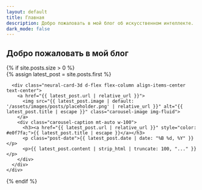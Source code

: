 ```yaml
---
layout: default
title: Главная
description: Добро пожаловать в мой блог об искусственном интеллекте.
dark_mode: false
---
```

<main>
  <section class="welcome-section">
    <h2 class="spread-text">
      <span>Д</span><span>о</span><span>б</span><span>р</span><span>о</span>
      <span> </span><span>п</span><span>о</span><span>ж</span><span>а</span><span>л</span><span>о</span><span>в</span><span>а</span><span>т</span><span>ь</span>
      <span> </span><span>в</span><span> </span><span>м</span><span>о</span><span>й</span>
      <span> </span><span>б</span><span>л</span><span>о</span><span>г</span>
    </h2>
  </section>
  {% if site.posts.size > 0 %}
    <div class="latest-post">
      {% assign latest_post = site.posts.first %}
     
      <div class="neural-card-3d d-flex flex-column align-items-center text-center">
        <a href="{{ latest_post.url | relative_url }}">
          <img src="{{ latest_post.image | default: '/assets/images/posts/placeholder.png' | relative_url }}" alt="{{ latest_post.title | escape }}" class="carousel-image img-fluid">
        </a>
        <div class="carousel-caption mt-auto w-100">
          <h3><a href="{{ latest_post.url | relative_url }}" style="color: #e0f7fa;">{{ latest_post.title | escape }}</a></h3>
          <p class="post-date">{{ latest_post.date | date: "%B %d, %Y" }}</p>
          <p>{{ latest_post.content | strip_html | truncate: 100, "..." }}</p>
        </div>
      </div>
    </div>
  {% endif %}
</main>
